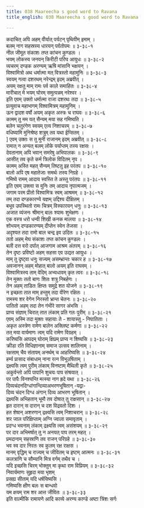 ```yaml
---
title: 038 Maareecha s good word to Ravana
title_english: 038 Maareecha s good word to Ravana

---
```

कदाचित् अपि अहम् वीर्यात् पर्यटन् पृथिवीम् इमाम् ।  
बलम् नाग सहस्रस्य धारयन् पर्वतोपमः ॥ ३-३८-१  
नील जीमूत संकाशः तप्त कांचन कुण्डलः ।  
भयम् लोकस्य जनयन् किरीटी परिघ आयुधः ॥ ३-३८-२  
व्यचरम् दण्डक अरण्यम् ऋषि मांसानि भक्षयन् ।  
विश्वामित्रो अथ धर्मात्मा मत् वित्रस्तो महामुनिः ॥ ३-३८-३  
स्वयम् गत्वा दशरथम् नरेन्द्रम् इदम् अब्रवीत् ।  
अयम् रक्षतु माम् रामः पर्व काले समाहितः ॥ ३-३८-४  
मारीचात् मे भयम् घोरम् समुत्पन्नम् नरेश्वर ।  
इति एवम् उक्तो धर्मात्मा राजा दशरथः तदा ॥ ३-३८-५  
प्रत्युवाच महाभागम् विश्वामित्रम् महामुनिम् ।  
ऊन द्वादश वर्षो अयम् अकृत अस्त्रः च राघवः ॥ ३-३८-६  
कामम् तु मम यत् सैन्यम् मया सह गमिष्यति ।  
बलेन चतुरंगेण स्वयम् एत्य निशाचरम् ॥ ३-३८-७  
वधिष्यामि मुनिश्रेष्ठ शत्रुम् तव यथा ईप्सितम् ।  
] एवम् उक्तः स तु मुनी राजानम् इदम् अब्रवीत् ॥ ३-३८-८  
रामात् न अन्यत् बलम् लोके पर्याप्तम् तस्य रक्षसः ।  
देवतानाम् अपि भवान् समरेषु अभिपालकः ॥ ३-३८-९  
आसीत् तव कृते कर्म त्रिलोक विदितम् नृप ।  
कामम् अस्ति महत् सैन्यम् तिष्टतु इह परंतप ॥ ३-३८-१०  
बालो अपि एष महातेजाः समर्थः तस्य निग्रहे ।  
गमिष्ये रामम् आदाय स्वस्ति ते अस्तु परंतपः ॥ ३-३८-११  
इति एवम् उक्त्वा स मुनिः तम् आदाय नृपात्मजम् ।  
जगाम परम प्रीतो विश्वामित्रः स्वम् आश्रमम् ॥ ३-३८-१२  
तम् तदा दण्डकारण्ये यज्ञम् उद्दिश्य दीक्षितम् ।  
बभूव उपस्थितो रामः चित्रम् विस्फारयन् धनुः ॥ ३-३८-१३  
अजात व्यंजनः श्रीमान् बालः श्यामः शुभेक्षणः ।  
एक वस्त्र धरो धन्वी शिखी कनक मालया ॥ ३-३८-१४  
शोभयन् दण्डकारण्यम् दीप्तेन स्वेन तेजसा ।  
अदृश्यत तदा रामो बाल चन्द्र इव उदितः ॥ ३-३८-१५  
ततो अहम् मेघ संकाशः तप्त कांचन कुण्डलः ।  
बली दत्त वरो दर्पात् आजगाम आश्रम अंतरम् ॥ ३-३८-१६  
तेन दृष्टः प्रविष्टो अहम् सहसा एव उद्यत आयुधः ।  
माम् तु दृष्ट्वा धनुः सज्यम् असम्भ्रान्तः चकार ह ॥ ३-३८-१७  
अवजानन् अहम् मोहात् बालो अयम् इति राघवम् ।  
विश्वामित्रस्य ताम् वेदिम् अभ्यधावम् कृत त्वरः ॥ ३-३८-१८  
तेन मुक्तः ततो बाणः शितः शत्रु निबर्हणः ।  
तेन अहम् ताडितः क्षिप्तः समुद्रे शत योजने ॥ ३-३८-१९  
न इच्छता तात माम् हन्तुम् तदा वीरेण रक्षितः ।  
रामस्य शर वेगेन निरस्तो भ्रान्त चेतनः ॥ ३-३८-२०  
पातितो अहम् तदा तेन गंभीरे सागर अंभसि ।  
प्राप्य संज्ञाम् चिरात् तात लंकाम् प्रति गतः पुरीम् ॥ ३-३८-२१  
एवम् अस्मि तदा मुक्तः सहायाः ते - शायास्तु - निपातिताः ।  
अकृत अस्त्रेण रामेण बालेन अक्लिष्ट कर्मणा ॥ ३-३८-२२  
तत् मया वार्यमाणः त्वम् यदि रामेण विग्रहम् ।  
करिष्यसि आपदम् घोराम् क्षिप्रम् प्राप्य न शिष्यसि ॥ ३-३८-२३  
क्रीडा रति विधिज्ञानाम् समाज उत्सव शालिनाम् ।  
रक्षसाम् चैव संतापम् अनर्थम् च आहरिष्यसि ॥ ३-३८-२४  
हर्म्य प्रासाद संबाधाम् नाना रत्न विभूउषिताम् ।  
द्रक्ष्यसि त्वम् पुरीम् लंकाम् विनष्टाम् मैथिली कृते ॥ ३-३८-२५  
अकुर्वन्तो अपि पापानि शुचयः पाप संश्रयात् ।  
पर पापैः विनश्यन्ति मत्स्या नाग ह्रदे यथा ॥ ३-३८-२६  
दिव्यचंदनदिग्धांगान्दिव्याअभरणभूषितान् -यद्वा-  
दिव्य चंदन दिग्ध अंगान् दिव्य आभरण भूषितान् ।  
द्रक्ष्यसि अभिहतान् भूमौ तव दोषात् तु राक्षसान् ॥ ३-३८-२७  
हृत दारान् स दारान् च दश विद्रवतो दिशः ।  
हत शेषान् अशरणान् द्रक्ष्यसि त्वम् निशाचरान् ॥ ३-३८-२८  
शर जाल परिक्षिप्ताम् अग्नि ज्वाला समावृताम् ।  
प्रदग्ध भवनाम् लंकाम् द्रक्ष्यसि त्वम् असंशयम् ॥ ३-३८-२९  
पर दार अभिमर्षात् तु न अनयत् पाप तरम् महत् ।  
प्रमदानाम् सहस्राणि तव राजन् परिग्रहे ॥ ३-३८-३०  
भव स्व दार निरतः स्व कुलम् रक्ष राक्षस ।  
मानम् वृद्धिम् च राज्यम् च जीवितम् च इष्टम् आत्मनः ॥ ३-३८-३१  
कलत्राणि च सौम्यानि मित्र वर्गम् तथैव च ।  
यदि इच्छसि चिरम् भोक्तुम् मा कृथा राम विप्रियम् ॥ ३-३८-३२  
निवार्यमाणः सुहृदा मया भृशम्  
प्रसह्य सीताम् यदि धर्षयिष्यसि ।  
गमिष्यसि क्षीण बलः स बान्धवो  
यम क्षयम् राम शर आत्त जीवितः ॥ ३-३८-३३  
इति वाल्मीकि रामायणे आदि काव्ये अरण्य काण्डे अष्टा त्रिंशः सर्गः